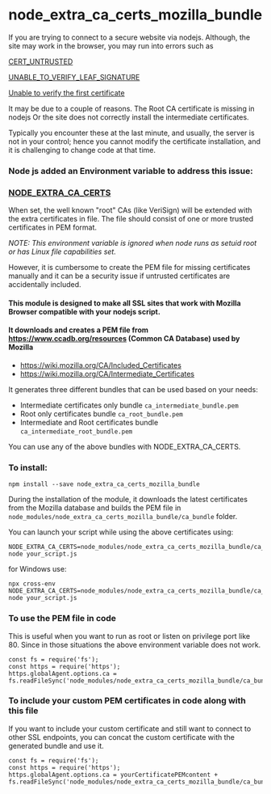 # node_extra_ca_certs_mozilla_bundle

If you are trying to connect to a secure website via nodejs. Although, the site may work in the browser, you may run into errors such as
 
[CERT_UNTRUSTED](https://stackoverflow.com/questions/41390965/cert-untrusted-error-when-execute-https-request)

[UNABLE_TO_VERIFY_LEAF_SIGNATURE](https://stackoverflow.com/questions/20082893/unable-to-verify-leaf-signature) 

[Unable to verify the first certificate](https://stackoverflow.com/questions/31673587/error-unable-to-verify-the-first-certificate-in-nodejs)

It may be due to a couple of reasons.
The Root CA certificate is missing in nodejs
Or the site does not correctly install the intermediate certificates.

Typically you encounter these at the last minute, and usually, the server is not in your control; hence you cannot modify the certificate installation, and it is challenging to change code at that time.

### Node js added an Environment variable to address this issue:

### [NODE_EXTRA_CA_CERTS](https://nodejs.org/api/cli.html#cli_node_extra_ca_certs_file)
When set, the well known "root" CAs (like VeriSign) will be extended with the extra certificates in file. The file should consist of one or more trusted certificates in PEM format.

*NOTE: This environment variable is ignored when node runs as setuid root or has Linux file capabilities set.*

However, it is cumbersome to create the PEM file for missing certificates manually and it can be a security issue if untrusted certificates are accidentally included.

#### This module is designed to make all SSL sites that work with Mozilla Browser compatible with your nodejs script.

#### It downloads and creates a PEM file from https://www.ccadb.org/resources (Common CA Database) used by Mozilla 
* https://wiki.mozilla.org/CA/Included_Certificates
* https://wiki.mozilla.org/CA/Intermediate_Certificates

It generates three different bundles that can be used based on your needs:
* Intermediate certificates only bundle `ca_intermediate_bundle.pem`
* Root only certificates bundle `ca_root_bundle.pem`
* Intermediate and Root certificates bundle `ca_intermediate_root_bundle.pem`

You can use any of the above bundles with NODE_EXTRA_CA_CERTS.

### To install:

`npm install --save node_extra_ca_certs_mozilla_bundle`

During the installation of the module, it downloads the latest certificates from the Mozilla database and builds the PEM file in `node_modules/node_extra_ca_certs_mozilla_bundle/ca_bundle` folder.

You can launch your script while using the above certificates using: 

```
NODE_EXTRA_CA_CERTS=node_modules/node_extra_ca_certs_mozilla_bundle/ca_bundle/ca_intermediate_root_bundle.pem node your_script.js
```

for Windows use:
```
npx cross-env NODE_EXTRA_CA_CERTS=node_modules/node_extra_ca_certs_mozilla_bundle/ca_bundle/ca_intermediate_root_bundle.pem node your_script.js
```

### To use the PEM file in code
This is useful when you want to run as root or listen on privilege port like 80. Since in those situations the above environment variable does not work.
```
const fs = require('fs');
const https = require('https');
https.globalAgent.options.ca = fs.readFileSync('node_modules/node_extra_ca_certs_mozilla_bundle/ca_bundle/ca_intermediate_root_bundle.pem');
```

### To include your custom PEM certificates in code along with this file
If you want to include your custom certificate and still want to connect to other SSL endpoints, you can concat the custom certificate with the generated bundle and use it.

```
const fs = require('fs');
const https = require('https');
https.globalAgent.options.ca = yourCertificatePEMcontent + fs.readFileSync('node_modules/node_extra_ca_certs_mozilla_bundle/ca_bundle/ca_intermediate_root_bundle.pem');
```

